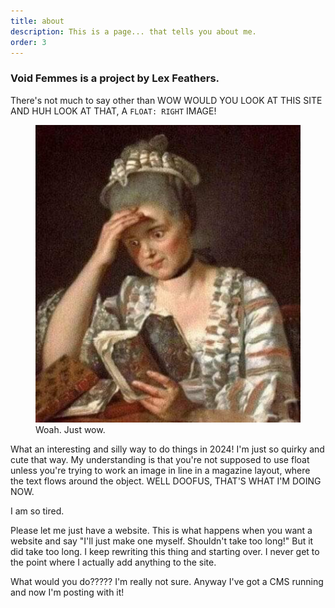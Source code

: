 ```yaml
---
title: about
description: This is a page... that tells you about me.
order: 3
---
```

### Void Femmes is a project by Lex Feathers.
There's not much to say other than WOW WOULD YOU LOOK AT THIS SITE AND HUH LOOK AT THAT, 
A `FLOAT: RIGHT` IMAGE!
<figure class="right">
  <img src="/assets/images/oofeyes.jpg" alt="A painting of a woman staring a book she's reading with wide, incredulous eyes."> 
  <figcaption>Woah. Just wow.</figcaption>
</figure>

What an interesting and silly way to do things in 2024! I'm just so quirky and cute that way. My understanding is that you're not supposed to use float unless you're trying to work an image in line in a magazine layout, where the text flows around the object. WELL DOOFUS, THAT'S WHAT I'M DOING NOW.

I am so tired.

Please let me just have a website. This is what happens when you want a website and say "I'll just make one myself. Shouldn't take too long!"
But it did take too long. I keep rewriting this thing and starting over. I never get to the point where I actually add anything to the site.

What would you do????? I'm really not sure.
Anyway I've got a CMS running and now I'm posting with it!
